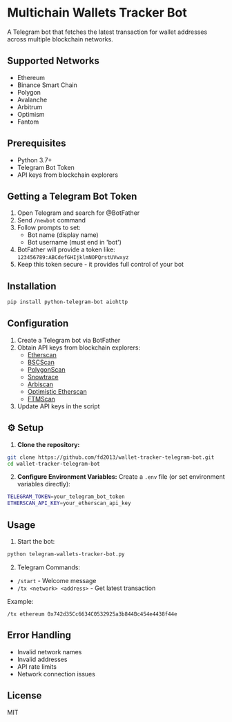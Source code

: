# Multichain Wallets Tracker Bot

A Telegram bot that fetches the latest transaction for wallet addresses across multiple blockchain networks.

## Supported Networks
- Ethereum
- Binance Smart Chain
- Polygon
- Avalanche
- Arbitrum
- Optimism
- Fantom

## Prerequisites
- Python 3.7+
- Telegram Bot Token
- API keys from blockchain explorers

## Getting a Telegram Bot Token
1. Open Telegram and search for @BotFather
2. Send `/newbot` command
3. Follow prompts to set:
   - Bot name (display name)
   - Bot username (must end in 'bot')
4. BotFather will provide a token like: `123456789:ABCdefGHIjklmNOPQrstUVwxyz`
5. Keep this token secure - it provides full control of your bot

## Installation
```bash
pip install python-telegram-bot aiohttp
```

## Configuration
1. Create a Telegram bot via BotFather
2. Obtain API keys from blockchain explorers:
   - [Etherscan](https://etherscan.io/apis)
   - [BSCScan](https://bscscan.com/apis)
   - [PolygonScan](https://polygonscan.com/apis)
   - [Snowtrace](https://snowtrace.io/apis)
   - [Arbiscan](https://arbiscan.io/apis)
   - [Optimistic Etherscan](https://optimistic.etherscan.io/apis)
   - [FTMScan](https://ftmscan.com/apis)
3. Update API keys in the script


## ⚙️ Setup

1. **Clone the repository:**
```bash
git clone https://github.com/fd2013/wallet-tracker-telegram-bot.git
cd wallet-tracker-telegram-bot
```

2. **Configure Environment Variables:**
Create a `.env` file (or set environment variables directly):
```bash
TELEGRAM_TOKEN=your_telegram_bot_token
ETHERSCAN_API_KEY=your_etherscan_api_key
```

## Usage
1. Start the bot:
```bash
python telegram-wallets-tracker-bot.py
```

2. Telegram Commands:
- `/start` - Welcome message
- `/tx <network> <address>` - Get latest transaction

Example:
```
/tx ethereum 0x742d35Cc6634C0532925a3b844Bc454e4438f44e
```

## Error Handling
- Invalid network names
- Invalid addresses
- API rate limits
- Network connection issues

## License
MIT
